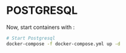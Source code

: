 # POSTGRESQL

Now, start containers with : 

```bash
# Start Postgresql
docker-compose -f docker-compose.yml up -d
```